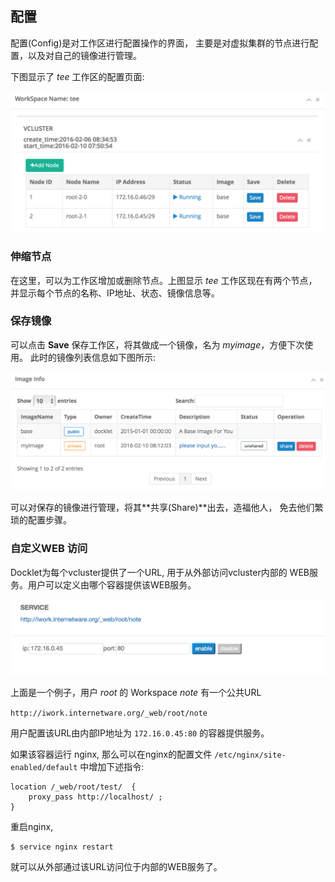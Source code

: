 ## 配置 ##

配置(Config)是对工作区进行配置操作的界面，
主要是对虚拟集群的节点进行配置，以及对自己的镜像进行管理。

下图显示了 *tee* 工作区的配置页面:

<img src="../images/config-workspace.png" width="600" alt="workspace
config">

### 伸缩节点

在这里，可以为工作区增加或删除节点。上图显示 *tee* 工作区现在有两个节点，
并显示每个节点的名称、IP地址、状态、镜像信息等。

### 保存镜像

可以点击 **Save** 保存工作区，将其做成一个镜像，名为 *myimage*，方便下次使用。
此时的镜像列表信息如下图所示:

<img src="../images/config-image.png" width="700" alt="image config">

可以对保存的镜像进行管理，将其**共享(Share)**出去，造福他人，
免去他们繁琐的配置步骤。

### 自定义WEB 访问

Docklet为每个vcluster提供了一个URL, 用于从外部访问vcluster内部的
WEB服务。用户可以定义由哪个容器提供该WEB服务。

<img src="../images/config-proxy.png" alt="proxy service">

上面是一个例子，用户 *root* 的 Workspace *note* 有一个公共URL

`http://iwork.internetware.org/_web/root/note`

用户配置该URL由内部IP地址为 `172.16.0.45:80` 的容器提供服务。

如果该容器运行 nginx, 那么可以在nginx的配置文件
`/etc/nginx/site-enabled/default` 中增加下述指令:

```
location /_web/root/test/  {
    proxy_pass http://localhost/ ;
}
```

重启nginx, 

```
$ service nginx restart
```

就可以从外部通过该URL访问位于内部的WEB服务了。

